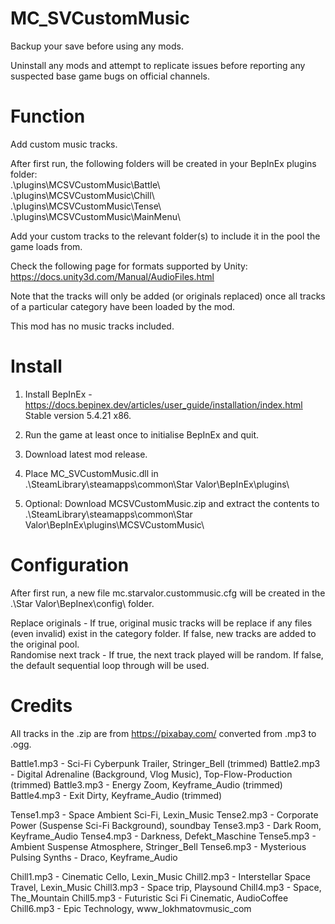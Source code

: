 # MC_SVCustomMusic
  
Backup your save before using any mods.  
  
Uninstall any mods and attempt to replicate issues before reporting any suspected base game bugs on official channels.  
  
Function  
========  
Add custom music tracks.  
  
After first run, the following folders will be created in your BepInEx plugins folder:  
.\plugins\MCSVCustomMusic\Battle\  
.\plugins\MCSVCustomMusic\Chill\  
.\plugins\MCSVCustomMusic\Tense\  
.\plugins\MCSVCustomMusic\MainMenu\  
  
Add your custom tracks to the relevant folder(s) to include it in the pool the game loads from.  

Check the following page for formats supported by Unity: https://docs.unity3d.com/Manual/AudioFiles.html  
  
Note that the tracks will only be added (or originals replaced) once all tracks of a particular category have been loaded by the mod.  
  
This mod has no music tracks included.  
  
Install  
=======  
1. Install BepInEx - https://docs.bepinex.dev/articles/user_guide/installation/index.html Stable version 5.4.21 x86.  
2. Run the game at least once to initialise BepInEx and quit.  
3. Download latest mod release.  
4. Place MC_SVCustomMusic.dll in .\SteamLibrary\steamapps\common\Star Valor\BepInEx\plugins\
   
5. Optional: Download MCSVCustomMusic.zip and extract the contents to .\SteamLibrary\steamapps\common\Star Valor\BepInEx\plugins\MCSVCustomMusic\

Configuration  
=============
After first run, a new file mc.starvalor.custommusic.cfg will be created in the .\Star Valor\BepInex\config\ folder.

Replace originals - If true, original music tracks will be replace if any files (even invalid) exist in the category folder.  If false, new tracks are added to the original pool.    
Randomise next track - If true, the next track played will be random.  If false, the default sequential loop through will be used.
  
Credits  
=======  
All tracks in the .zip are from https://pixabay.com/ converted from .mp3 to .ogg.
  
Battle1.mp3 - Sci-Fi Cyberpunk Trailer, Stringer_Bell (trimmed)
Battle2.mp3 - Digital Adrenaline (Background, Vlog Music), Top-Flow-Production (trimmed)
Battle3.mp3 - Energy Zoom, Keyframe_Audio (trimmed)
Battle4.mp3 - Exit Dirty, Keyframe_Audio (trimmed)
  
Tense1.mp3 - Space Ambient Sci-Fi, Lexin_Music
Tense2.mp3 - Corporate Power (Suspense Sci-Fi Background), soundbay
Tense3.mp3 - Dark Room, Keyframe_Audio
Tense4.mp3 - Darkness, Defekt_Maschine
Tense5.mp3 - Ambient Suspense Atmosphere, Stringer_Bell
Tense6.mp3 - Mysterious Pulsing Synths - Draco, Keyframe_Audio
  
Chill1.mp3 - Cinematic Cello, Lexin_Music
Chill2.mp3 - Interstellar Space Travel, Lexin_Music
Chill3.mp3 - Space trip, Playsound
Chill4.mp3 - Space, The_Mountain
Chill5.mp3 - Futuristic Sci Fi Cinematic, AudioCoffee
Chill6.mp3 - Epic Technology, www_lokhmatovmusic_com
